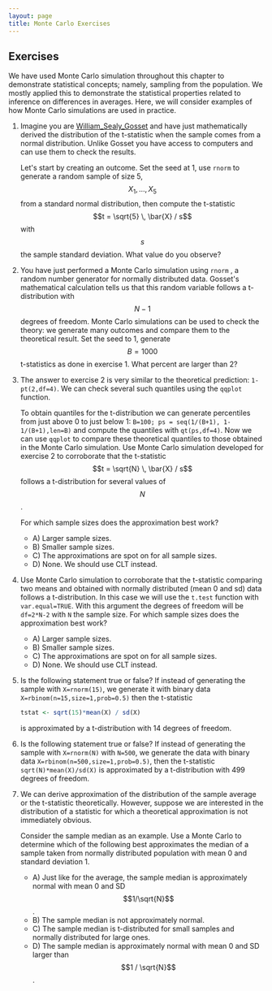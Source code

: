 ```yaml
---
layout: page
title: Monte Carlo Exercises
---
```


## Exercises

We have used Monte Carlo simulation throughout this chapter to demonstrate statistical concepts; namely, sampling from the population. We mostly applied this to demonstrate the statistical properties related to inference on differences in averages. Here, we will consider examples of how Monte Carlo simulations are used in practice. 

1. Imagine you are [William_Sealy_Gosset](https://en.wikipedia.org/wiki/William_Sealy_Gosset) and have just mathematically derived the distribution of the t-statistic when the sample comes from a normal distribution. Unlike Gosset you have access to computers and can use them to check the results. 

    Let's start by creating an outcome.
Set the seed at 1, use `rnorm` to generate a random sample of size 5, $$X_1, \dots, X_5$$ from a standard normal distribution, then compute the t-statistic $$t = \sqrt{5} \, \bar{X} / s$$ with $$s$$ the sample standard deviation. What value do you observe?



2. You have just performed a Monte Carlo simulation using `rnorm` , a random number generator for normally distributed data. Gosset's mathematical calculation tells us that this random variable follows a t-distribution with $$N-1$$ degrees of freedom. Monte Carlo simulations can be used to check the theory: we generate many outcomes and compare them to the theoretical result. Set the seed to 1, generate $$B=1000$$ t-statistics as done in exercise 1. What percent are larger than 2?


3. The answer to exercise 2 is very similar to the theoretical prediction: `1-pt(2,df=4)`. We can check several such quantiles using the `qqplot` function. 

    To obtain quantiles for the t-distribution we can generate percentiles from just above 0 to just below 1: `B=100; ps = seq(1/(B+1), 1-1/(B+1),len=B)` and compute the quantiles with `qt(ps,df=4)`. Now we can use `qqplot` to compare these theoretical quantiles to those obtained in the Monte Carlo simulation. Use Monte Carlo simulation developed for exercise 2 to corroborate that the t-statistic $$t = \sqrt{N} \, \bar{X} / s$$ follows a t-distribution for several values of $$N$$. 

    For which sample sizes does the approximation best work?
    
    - A) Larger sample sizes.
    - B) Smaller sample sizes.
    - C) The approximations are spot on for all sample sizes.
    - D) None. We should use CLT instead.




4. Use Monte Carlo simulation to corroborate that the t-statistic comparing two means and obtained with normally distributed (mean 0 and sd) data follows a t-distribution. In this case we will use the `t.test` function with `var.equal=TRUE`. With this argument the degrees of freedom will be `df=2*N-2` with `N` the sample size.  For which sample sizes does the approximation best work?
    - A) Larger sample sizes.
    - B) Smaller sample sizes.
    - C) The approximations are spot on for all sample sizes.
    - D) None. We should use CLT instead.



5. Is the following statement true or false? If instead of generating the sample with `X=rnorm(15)`, we generate it with binary data `X=rbinom(n=15,size=1,prob=0.5)` then the t-statistic

    
    ```r
    tstat <- sqrt(15)*mean(X) / sd(X)
    ```

    is approximated by a t-distribution with 14 degrees of freedom. 


6. Is the following statement true or false? If instead of generating the sample with `X=rnorm(N)` with `N=500`, we generate the data with binary data `X=rbinom(n=500,size=1,prob=0.5)`, then the t-statistic `sqrt(N)*mean(X)/sd(X)` is approximated by a t-distribution with 499 degrees of freedom. 



7. We can derive approximation of the distribution of the sample average or the t-statistic theoretically. However, suppose we are interested in the distribution of a statistic for which a theoretical approximation is not immediately obvious. 

    Consider the sample median as an example. Use a Monte Carlo to determine which of the following best approximates the median of a sample taken from normally distributed population with mean 0 and standard deviation 1.
    
    - A) Just like for the average, the sample median is approximately normal with mean 0 and SD $$1/\sqrt{N}$$.
    - B) The sample median is not approximately normal.
    - C) The sample median is t-distributed for small samples and normally distributed for large ones.
    - D) The sample median is approximately normal with mean 0 and SD larger than $$1 / \sqrt{N}$$.


